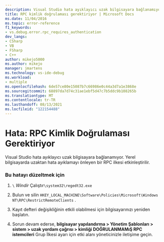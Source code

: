 ```yaml
---
description: Visual Studio hata ayıklayıcı uzak bilgisayara bağlanamıyor.
title: RPC kimlik doğrulaması gerektiriyor | Microsoft Docs
ms.date: 11/04/2016
ms.topic: error-reference
f1_keywords:
- vs.debug.error.rpc_requires_authentication
dev_langs:
- CSharp
- VB
- FSharp
- C++
author: mikejo5000
ms.author: mikejo
manager: jmartens
ms.technology: vs-ide-debug
ms.workload:
- multiple
ms.openlocfilehash: 6de57ce80e15087b7c66986e0c44a3d7a1e3868e
ms.sourcegitcommit: 68897da7d74c31ae1ebf5d47c7b5ddc9b108265b
ms.translationtype: MT
ms.contentlocale: tr-TR
ms.lasthandoff: 08/13/2021
ms.locfileid: "122154488"
---
```

# <a name="error-rpc-requires-authentication"></a>Hata: RPC Kimlik Doğrulaması Gerektiriyor
Visual Studio hata ayıklayıcı uzak bilgisayara bağlanamıyor. Yerel bilgisayarda uzaktan hata ayıklamayı önleyen bir RPC ilkesi etkinleştirilir.

### <a name="to-correct-this-error"></a>Bu hatayı düzeltmek için

1. `\` *Windir* Çalıştır`\system32\regedt32.exe`

2. Bulun ve silin `HKEY_LOCAL_MACHINE\Software\Policies\Microsoft\Windows NT\RPC\RestrictRemoteClients` .

3. Kayıt defteri değişikliğinin etkili olabilmesi için bilgisayarınızı yeniden başlatın.

4. Sorun devam ederse, **bilgisayar yapılandırma > Yönetim Şablonları > sistem > uzak yordam çağrısı > kimliği DOĞRULANMAMıŞ RPC istemcileri** Grup İlkesi ayarı için etki alanı yöneticinizle iletişime geçin.
